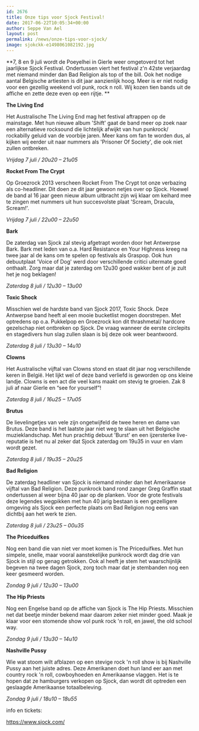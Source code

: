 ```yaml
---
id: 2676
title: Onze tips voor Sjock Festival!
date: 2017-06-22T10:05:34+00:00
author: Seppe Van Ael
layout: post
permalink: /news/onze-tips-voor-sjock/
image: sjokckk-e1498061082192.jpg
---
```

**7, 8 en 9 juli wordt de Poeyelhei in Gierle weer omgetoverd tot het jaarlijkse Sjock Festival. Ondertussen viert het festival z'n 42ste verjaardag met niemand minder dan Bad Religion als top of the bill. Ook het nodige aantal Belgische artiesten is dit jaar aanzienlijk hoog. Meer is er niet nodig voor een gezellig weekend vol punk, rock n roll. Wij kozen tien bands uit de affiche en zette deze even op een rijtje. **

**The Living End**

Het Australische The Living End mag het festival aftrappen op de mainstage. Met hun nieuwe album 'Shift' gaat de band meer op zoek naar een alternatieve rocksound die lichtelijk afwijkt van hun punkrock/ rockabilly geluid van de voorbije jaren. Meer kans om fan te worden dus, al kijken wij eerder uit naar nummers als 'Prisoner Of Society', die ook niet zullen ontbreken.

_Vrijdag 7 juli / 20u20 – 21u05_



**Rocket From The Crypt**

Op Groezrock 2013 verscheen Rocket From The Crypt tot onze verbazing als co-headliner. Dit doen ze dit jaar gewoon netjes over op Sjock. Hoewel de band al 16 jaar geen nieuw album uitbracht zijn wij klaar om keihard mee te zingen met nummers uit hun succesvolste plaat 'Scream, Dracula, Scream!'.

_Vrijdag 7 juli / 22u00 – 22u50_



**Bark**

De zaterdag van Sjock zal stevig afgetrapt worden door het Antwerpse Bark. Bark met leden van o.a. Hard Resistance en Your Highness kreeg na twee jaar al de kans om te spelen op festivals als Graspop. Ook hun debuutplaat 'Voice of Dog' werd door verschillende critici uitermate goed onthaalt. Zorg maar dat je zaterdag om 12u30 goed wakker bent of je zult het je nog beklagen!

_Zaterdag 8 juli / 12u30 – 13u00_



**Toxic Shock**

Misschien wel de hardste band van Sjock 2017, Toxic Shock. Deze Antwerpse band heeft al een mooie bucketlist mogen doorstrepen. Met optredens op o.a. Pukkelpop en Groezrock kon dit thrashmetal/ hardcore gezelschap niet ontbreken op Sjock. De vraag wanneer de eerste circlepits en stagedivers hun slag zullen slaan is bij deze ook weer beantwoord.

_Zaterdag 8 juli / 13u30 – 14u10_



**Clowns**

Het Australische vijftal van Clowns stond en staat dit jaar nog verschillende keren in België. Het lijkt wel of deze band verliefd is geworden op ons kleine landje. Clowns is een act die veel kans maakt om stevig te groeien. Zak 8 juli af naar Gierle en &#8220;see for yourself&#8221;!

_Zaterdag 8 juli / 16u25 – 17u05_



**Brutus**

De lievelingetjes van vele zijn ongetwijfeld de twee heren en dame van Brutus. Deze band is het laatste jaar niet weg te slaan uit het Belgische muzieklandschap. Met hun prachtig debuut 'Burst' en een ijzersterke live-reputatie is het nu al zeker dat Sjock zaterdag om 19u35 in vuur en vlam wordt gezet.

_Zaterdag 8 juli / 19u35 – 20u25_



**Bad Religion**

De zaterdag headliner van Sjock is niemand minder dan het Amerikaanse vijftal van Bad Religion. Deze punkrock band rond zanger Greg Graffin staat ondertussen al weer bijna 40 jaar op de planken. Voor de grote festivals deze legendes wegpikken met hun 40 jarig bestaan is een gezelligere omgeving als Sjock een perfecte plaats om Bad Religion nog eens van dichtbij aan het werk te zien.

_Zaterdag 8 juli / 23u25 – 00u35_



**The Priceduifkes**

Nog een band die van niet ver moet komen is The Priceduifkes. Met hun simpele, snelle, maar vooral aanstekelijke punkrock wordt dag drie van Sjock in stijl op genag getrokken. Ook al heeft je stem het waarschijnlijk begeven na twee dagen Sjock, zorg toch maar dat je stembanden nog een keer gesmeerd worden.

_Zondag 9 juli / 12u30 – 13u00_



**The Hip Priests**

Nog een Engelse band op de affiche van Sjock is The Hip Priests. Misschien net dat beetje minder bekend maar daarom zeker niet minder goed. Maak je klaar voor een stomende show vol punk rock 'n roll, en jawel, the old school way.

_Zondag 9 juli / 13u30 – 14u10_



**Nashville Pussy**

Wie wat stoom wilt afblazen op een stevige rock 'n roll show is bij Nashville Pussy aan het juiste adres. Deze Amerikanen doet hun land eer aan met country rock 'n roll, cowboyhoeden en Amerikaanse vlaggen. Het is te hopen dat ze hamburgers verkopen op Sjock, dan wordt dit optreden een geslaagde Amerikaanse totaalbeleving.

_Zondag 9 juli / 18u10 – 18u55_



info en tickets:

https://www.sjock.com/